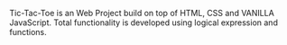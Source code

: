 Tic-Tac-Toe is an Web Project build on top of HTML, CSS and VANILLA JavaScript. Total functionality is developed using logical expression and functions. 
